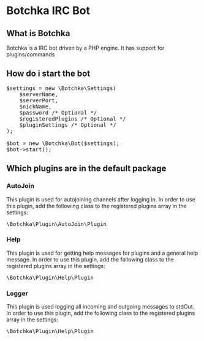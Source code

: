 # Botchka IRC Bot
## What is Botchka
Botchka is a IRC bot driven by a PHP engine. It has support for plugins/commands

## How do i start the bot
<pre>
$settings = new \Botchka\Settings(
    $serverName,
    $serverPort,
    $nickName,
    $password /* Optional */
    $registeredPlugins /* Optional */
    $pluginSettings /* Optional */
);

$bot = new \Botchka\Bot($settings);
$bot->start();
</pre>

## Which plugins are in the default package
### AutoJoin
This plugin is used for autojoining channels after logging in. In order to use this plugin, add the following class to
the registered plugins array in the settings:
<pre>
\Botchka\Plugin\AutoJoin\Plugin
</pre>

### Help
This plugin is used for getting help messages for plugins and a general help message. In order to use this plugin, add the following class to
the registered plugins array in the settings:
<pre>
\Botchka\Plugin\Help\Plugin
</pre>

### Logger
This plugin is used logging all incoming and outgoing messages to stdOut. In order to use this plugin, add the following class to
the registered plugins array in the settings:
<pre>
\Botchka\Plugin\Help\Plugin
</pre>